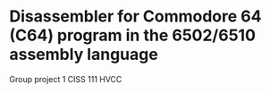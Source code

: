 # Disassembler for Commodore 64 (C64) program in the 6502/6510 assembly language
Group project 1 CISS 111 HVCC
